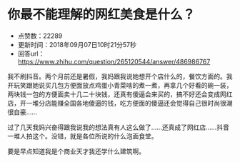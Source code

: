 # 你最不能理解的网红美食是什么？
- 点赞数：22289
- 更新时间：2018年09月07日10时21分57秒
- 回答url：https://www.zhihu.com/question/265120544/answer/486986767
<body>
 <p data-pid="Di-MpquZ">我不刷抖音。两个月前还是暑假，我妈跟我说她想开个店什么的，餐饮方面的。我开玩笑跟她说买几包方便面放点鸡蛋小青菜啥的煮一煮，再拿几个好看的碗一装，两块钱一包的方便面卖十几二十块钱，还真有傻逼会来买的，搞不好还会变成网红店，开一堆分店能赚全国各地傻逼的钱，吃方便面的傻逼还会觉得自己很时尚很潮很自豪……</p>
 <p data-pid="05G5rO8W">过了几天我妈兴奋得跟我说我的想法真有人这么做了……还真成了网红店……抖音一堆人拍这个。没错，就是各位所说的什么泡面食堂。</p>
 <p data-pid="plL2Jj4F">要是早点知道我是个商业天才我还学什么建筑啊。</p>
</body>